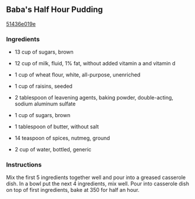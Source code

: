 ## Baba's Half Hour Pudding

[51436e019e](http://www.food.com/recipe/babas-half-hour-pudding-107803)

### Ingredients

 - 13 cup of sugars, brown

 - 12 cup of milk, fluid, 1% fat, without added vitamin a and vitamin d

 - 1 cup of wheat flour, white, all-purpose, unenriched

 - 1 cup of raisins, seeded

 - 2 tablespoon of leavening agents, baking powder, double-acting, sodium aluminum sulfate

 - 1 cup of sugars, brown

 - 1 tablespoon of butter, without salt

 - 14 teaspoon of spices, nutmeg, ground

 - 2 cup of water, bottled, generic

### Instructions

Mix the first 5 ingredients together well and pour into a greased casserole dish. In a bowl put the next 4 ingredients, mix well. Pour into casserole dish on top of first ingredients, bake at 350 for half an hour.